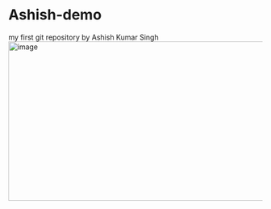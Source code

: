 # Ashish-demo
my first git repository
by Ashish Kumar Singh
<img width="1173" height="316" alt="image" src="https://github.com/user-attachments/assets/7efdbc03-3afe-4cbd-8035-09d68214fb33" />

